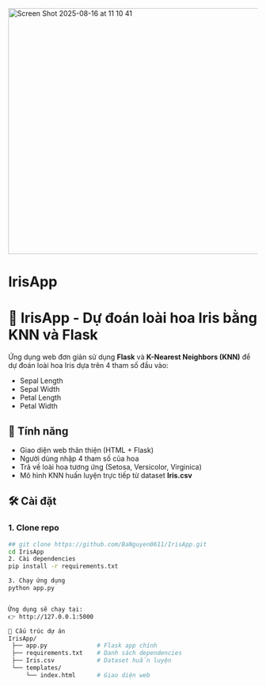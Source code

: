 <img width="801" height="496" alt="Screen Shot 2025-08-16 at 11 10 41" src="https://github.com/user-attachments/assets/31e85576-d323-423e-9cd4-8cc264bdcd8f" />



# IrisApp
# 🌸 IrisApp - Dự đoán loài hoa Iris bằng KNN và Flask

Ứng dụng web đơn giản sử dụng **Flask** và **K-Nearest Neighbors (KNN)** để dự đoán loài hoa Iris dựa trên 4 tham số đầu vào:

- Sepal Length
- Sepal Width
- Petal Length
- Petal Width

## 🚀 Tính năng
- Giao diện web thân thiện (HTML + Flask)
- Người dùng nhập 4 tham số của hoa
- Trả về loài hoa tương ứng (Setosa, Versicolor, Virginica)
- Mô hình KNN huấn luyện trực tiếp từ dataset **Iris.csv**

## 🛠 Cài đặt

### 1. Clone repo
```bash
## git clone https://github.com/BaNguyen0611/IrisApp.git
cd IrisApp
2. Cài dependencies
pip install -r requirements.txt

3. Chạy ứng dụng
python app.py


Ứng dụng sẽ chạy tại:
👉 http://127.0.0.1:5000

📂 Cấu trúc dự án
IrisApp/
 ├── app.py              # Flask app chính
 ├── requirements.txt    # Danh sách dependencies
 ├── Iris.csv            # Dataset huấn luyện
 └── templates/
     └── index.html      # Giao diện web
